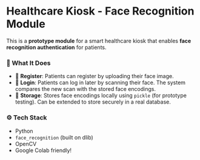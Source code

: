 # Healthcare Kiosk - Face Recognition Module

This is a **prototype module** for a smart healthcare kiosk that enables **face recognition authentication** for patients.

### 📌 What It Does
- 📸 **Register**: Patients can register by uploading their face image.
- 🔐 **Login**: Patients can log in later by scanning their face. The system compares the new scan with the stored face encodings.
- 💾 **Storage**: Stores face encodings locally using `pickle` (for prototype testing). Can be extended to store securely in a real database.

### ⚙️ Tech Stack
- Python
- `face_recognition` (built on dlib)
- OpenCV
- Google Colab friendly!
